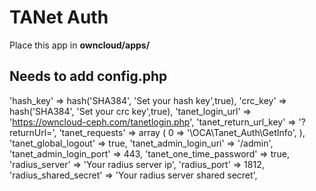 # TANet Auth
Place this app in **owncloud/apps/**

## Needs to add config.php
'hash_key' => hash('SHA384', 'Set your hash key',true),
'crc_key' => hash('SHA384', 'Set your crc key',true),
'tanet_login_url' => 'https://owncloud-ceph.com/tanetlogin.php',
'tanet_return_url_key' => '?returnUrl=',
'tanet_requests' => array (
    0 => '\\OCA\\Tanet_Auth\\GetInfo',
),
'tanet_global_logout' => true,
'tanet_admin_login_uri' => '/admin',
'tanet_admin_login_port' => 443,
'tanet_one_time_password' => true,
'radius_server' => 'Your radius server ip',
'radius_port' => 1812,
'radius_shared_secret' => 'Your radius server shared secret',



